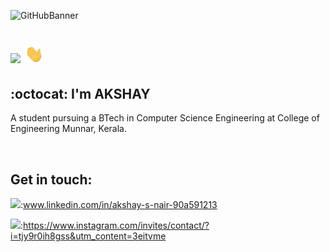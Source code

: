 
![GitHubBanner](https://user-images.githubusercontent.com/94843189/155374750-6f8af9f4-c60f-4618-8b67-b7e4d3399ece.jpg)
# <img src="https://img.icons8.com/doodle/100/000000/hello--v1.png"/> <img src="https://raw.githubusercontent.com/ABSphreak/ABSphreak/master/gifs/Hi.gif" width="30px">

## :octocat: I'm AKSHAY

A student pursuing a BTech in Computer Science Engineering at College of Engineering Munnar, Kerala.


</br>

## Get in touch:

<img src="https://img.icons8.com/fluent/35/000000/linkedin-2.png"/>:www.linkedin.com/in/akshay-s-nair-90a591213

<img src="https://img.icons8.com/fluent/35/000000/instagram-new.png"/>:https://www.instagram.com/invites/contact/?i=tjy9r0ih8gss&utm_content=3eitvme
<!---
Akshay-s-nair/Akshay-s-nair is a ✨ special ✨ repository because its `README.md` (this file) appears on your GitHub profile.
You can click the Preview link to take a look at your changes.
--->
